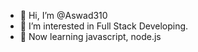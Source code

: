 - 👋 Hi, I’m @Aswad310
- 👀 I’m interested in Full Stack Developing.
- 🌱 Now learning javascript, node.js
<!---
Aswad310/Aswad310 is a ✨ special ✨ repository because its `README.md` (this file) appears on your GitHub profile.
You can click the Preview link to take a look at your changes.
--->
